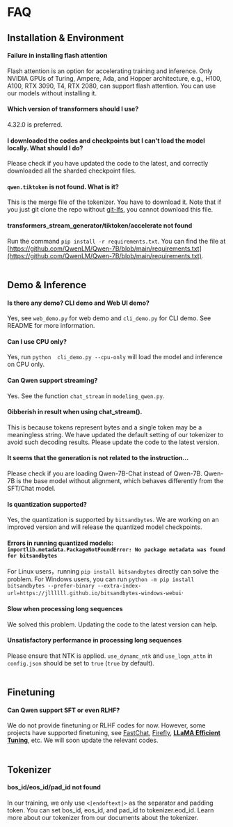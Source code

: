 # FAQ

## Installation & Environment

#### Failure in installing flash attention

Flash attention is an option for accelerating training and inference. Only NVIDIA GPUs of Turing, Ampere, Ada, and Hopper architecture, e.g., H100, A100, RTX 3090, T4, RTX 2080, can support flash attention. You can use our models without installing it.

#### Which version of transformers should I use?

4.32.0 is preferred.

#### I downloaded the codes and checkpoints but I can't load the model locally. What should I do?

Please check if you have updated the code to the latest, and correctly downloaded all the sharded checkpoint files.

#### `qwen.tiktoken` is not found. What is it?

This is the merge file of the tokenizer. You have to download it. Note that if you just git clone the repo without [git-lfs](https://git-lfs.com), you cannot download this file.

#### transformers_stream_generator/tiktoken/accelerate not found

Run the command `pip install -r requirements.txt`. You can find the file at [https://github.com/QwenLM/Qwen-7B/blob/main/requirements.txt](https://github.com/QwenLM/Qwen-7B/blob/main/requirements.txt).
<br><br>



## Demo & Inference

#### Is there any demo? CLI demo and Web UI demo?

Yes, see `web_demo.py` for web demo and `cli_demo.py` for CLI demo. See README for more information.



#### Can I use CPU only?

Yes, run `python  cli_demo.py --cpu-only` will load the model and inference on CPU only.

#### Can Qwen support streaming?

Yes. See the function `chat_stream` in `modeling_qwen.py`.

#### Gibberish in result when using chat_stream().

This is because tokens represent bytes and a single token may be a meaningless string. We have updated the default setting of our tokenizer to avoid such decoding results. Please update the code to the latest version.

#### It seems that the generation is not related to the instruction...

Please check if you are loading Qwen-7B-Chat instead of Qwen-7B. Qwen-7B is the base model without alignment, which behaves differently from the SFT/Chat model.

#### Is quantization supported?

Yes, the quantization is supported by `bitsandbytes`. We are working on an improved version and will release the quantized model checkpoints.

#### Errors in running quantized models: `importlib.metadata.PackageNotFoundError: No package metadata was found for bitsandbytes`

For Linux users，running `pip install bitsandbytes` directly can solve the problem. For Windows users, you can run `python -m pip install bitsandbytes --prefer-binary --extra-index-url=https://jllllll.github.io/bitsandbytes-windows-webui`·

#### Slow when processing long sequences

We solved this problem. Updating the code to the latest version can help.

#### Unsatisfactory performance in processing long sequences

Please ensure that NTK is applied. `use_dynamc_ntk` and `use_logn_attn` in `config.json` should be set to `true` (`true` by default).
<br><br>



## Finetuning

#### Can Qwen support SFT or even RLHF?

We do not provide finetuning or RLHF codes for now. However, some projects have supported finetuning, see [FastChat](**[https://github.com/lm-sys/FastChat](https://github.com/lm-sys/FastChat)), [Firefly]([https://github.com/yangjianxin1/Firefly](https://github.com/yangjianxin1/Firefly)), [**LLaMA Efficient Tuning**]([https://github.com/hiyouga/LLaMA-Efficient-Tuning](https://github.com/hiyouga/LLaMA-Efficient-Tuning)), etc. We will soon update the relevant codes.
<br><br>



## Tokenizer

#### bos_id/eos_id/pad_id not found

In our training, we only use `<|endoftext|>` as the separator and padding token. You can set bos_id, eos_id, and pad_id to tokenizer.eod_id. Learn more about our tokenizer from our documents about the tokenizer.

